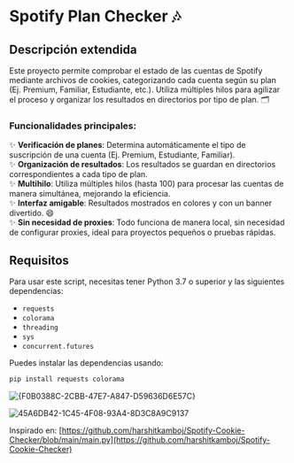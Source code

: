 # Spotify Plan Checker 🎶

## Descripción extendida

Este proyecto permite comprobar el estado de las cuentas de Spotify mediante archivos de cookies, categorizando cada cuenta según su plan (Ej. Premium, Familiar, Estudiante, etc.). Utiliza múltiples hilos para agilizar el proceso y organizar los resultados en directorios por tipo de plan. 🗂️

### Funcionalidades principales:

✨ **Verificación de planes**: Determina automáticamente el tipo de suscripción de una cuenta (Ej. Premium, Estudiante, Familiar).  
✨ **Organización de resultados**: Los resultados se guardan en directorios correspondientes a cada tipo de plan.  
✨ **Multihilo**: Utiliza múltiples hilos (hasta 100) para procesar las cuentas de manera simultánea, mejorando la eficiencia.  
✨ **Interfaz amigable**: Resultados mostrados en colores y con un banner divertido. 😄  
✨ **Sin necesidad de proxies**: Todo funciona de manera local, sin necesidad de configurar proxies, ideal para proyectos pequeños o pruebas rápidas.

## Requisitos

Para usar este script, necesitas tener Python 3.7 o superior y las siguientes dependencias:

- `requests`
- `colorama`
- `threading`
- `sys`
- `concurrent.futures`

Puedes instalar las dependencias usando:

```bash
pip install requests colorama
```
![{F0B0388C-2CBB-47E7-A847-D59636D6E57C}](https://github.com/user-attachments/assets/d939678c-673e-439e-8b08-8c1c71f8faba)

![45A6DB42-1C45-4F08-93A4-8D3C8A9C9137](https://github.com/user-attachments/assets/8e1e8829-33e5-4cfd-8f36-d20928e2bfbd)

Inspirado en: [https://github.com/harshitkamboj/Spotify-Cookie-Checker/blob/main/main.py](https://github.com/harshitkamboj/Spotify-Cookie-Checker)
